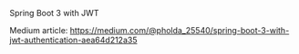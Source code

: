 Spring Boot 3 with JWT

Medium article: https://medium.com/@pholda_25540/spring-boot-3-with-jwt-authentication-aea64d212a35